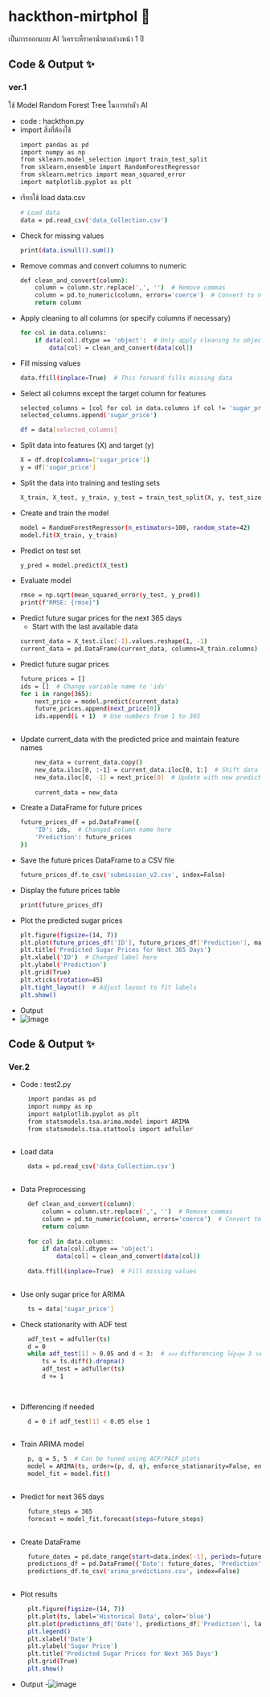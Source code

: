 # hackthon-mirtphol 🚀
เป็นการออกแบบ AI วิเคราะห็ราคาน้ำตาลล่วงหน้า 1 ปี

## Code & Output ✨
  ### ver.1
  ใช้ Model Random Forest Tree ในการทำตัว AI
  - code : hackthon.py
  - import สิ่งที่ต้องใช้ 
    ```bash
    import pandas as pd
    import numpy as np
    from sklearn.model_selection import train_test_split
    from sklearn.ensemble import RandomForestRegressor
    from sklearn.metrics import mean_squared_error
    import matplotlib.pyplot as plt
  - เรียกใช้ load data.csv 
    ```bash
    # Load data
    data = pd.read_csv('data_Collection.csv')
  - Check for missing values 
    ```bash
    print(data.isnull().sum())
    
  - Remove commas and convert columns to numeric
    ```bash
    def clean_and_convert(column):
        column = column.str.replace(',', '')  # Remove commas
        column = pd.to_numeric(column, errors='coerce')  # Convert to numeric, set errors to NaN
        return column
    
  - Apply cleaning to all columns (or specify columns if necessary)
    ```bash
    for col in data.columns:
        if data[col].dtype == 'object':  # Only apply cleaning to object type columns
            data[col] = clean_and_convert(data[col])
    
  - Fill missing values
    ```bash
    data.ffill(inplace=True)  # This forward fills missing data
    
  - Select all columns except the target column for features
    ```bash
    selected_columns = [col for col in data.columns if col != 'sugar_price']
    selected_columns.append('sugar_price')
    
    df = data[selected_columns]
    
  - Split data into features (X) and target (y)
    ```bash
    X = df.drop(columns=['sugar_price'])
    y = df['sugar_price']
  - Split the data into training and testing sets
    ```bash
    X_train, X_test, y_train, y_test = train_test_split(X, y, test_size=0.2, shuffle=False)
    
  - Create and train the model
    ```bash
    model = RandomForestRegressor(n_estimators=100, random_state=42)
    model.fit(X_train, y_train)
    
  - Predict on test set
    ```bash
    y_pred = model.predict(X_test)
    
  - Evaluate model
    ```bash
    rmse = np.sqrt(mean_squared_error(y_test, y_pred))
    print(f"RMSE: {rmse}")
    
  - Predict future sugar prices for the next 365 days
     - Start with the last available data
    ```bash
    current_data = X_test.iloc[-1].values.reshape(1, -1)
    current_data = pd.DataFrame(current_data, columns=X_train.columns)  # Add feature names
    
  - Predict future sugar prices
    ```bash
    future_prices = []
    ids = []  # Change variable name to 'ids'
    for i in range(365):
        next_price = model.predict(current_data)
        future_prices.append(next_price[0])
        ids.append(i + 1)  # Use numbers from 1 to 365
        
  - Update current_data with the predicted price and maintain feature names
    ```bash
        new_data = current_data.copy()
        new_data.iloc[0, :-1] = current_data.iloc[0, 1:]  # Shift data to the left
        new_data.iloc[0, -1] = next_price[0]  # Update with new prediction
        
        current_data = new_data
    
  - Create a DataFrame for future prices
    ```bash
    future_prices_df = pd.DataFrame({
        'ID': ids,  # Changed column name here
        'Prediction': future_prices
    })
    
  - Save the future prices DataFrame to a CSV file
    ```bash
    future_prices_df.to_csv('submission_v2.csv', index=False)
    
  - Display the future prices table
    ```bash
    print(future_prices_df)
    
  - Plot the predicted sugar prices
    ```bash
    plt.figure(figsize=(14, 7))
    plt.plot(future_prices_df['ID'], future_prices_df['Prediction'], marker='o', linestyle='-', color='b')  # Changed column name here
    plt.title('Predicted Sugar Prices for Next 365 Days')
    plt.xlabel('ID')  # Changed label here
    plt.ylabel('Prediction')
    plt.grid(True)
    plt.xticks(rotation=45)
    plt.tight_layout()  # Adjust layout to fit labels
    plt.show()
  - Output
  - ![image](https://github.com/user-attachments/assets/0046a6ae-83f6-4e9c-917b-e38de6914415)

## Code & Output ✨
  ### Ver.2
  - Code : test2.py
    ```bash
      import pandas as pd
      import numpy as np
      import matplotlib.pyplot as plt
      from statsmodels.tsa.arima.model import ARIMA
      from statsmodels.tsa.stattools import adfuller
      
  - Load data
    ```bash
      data = pd.read_csv('data_Collection.csv')
      
  - Data Preprocessing
    ```bash
      def clean_and_convert(column):
          column = column.str.replace(',', '')  # Remove commas
          column = pd.to_numeric(column, errors='coerce')  # Convert to numeric
          return column
      
      for col in data.columns:
          if data[col].dtype == 'object':
              data[col] = clean_and_convert(data[col])
      
      data.ffill(inplace=True)  # Fill missing values
      
  - Use only sugar price for ARIMA
    ```bash
      ts = data['sugar_price']
  - Check stationarity with ADF test
    ```bash
      adf_test = adfuller(ts)
      d = 0
      while adf_test[1] > 0.05 and d < 3:  # ลอง differencing ได้สูงสุด 3 รอบ
          ts = ts.diff().dropna()
          adf_test = adfuller(ts)
          d += 1
      
      
  - Differencing if needed
    ```bash
      d = 0 if adf_test[1] < 0.05 else 1
      
  - Train ARIMA model
    ```bash
      p, q = 5, 5  # Can be tuned using ACF/PACF plots
      model = ARIMA(ts, order=(p, d, q), enforce_stationarity=False, enforce_invertibility=False)
      model_fit = model.fit()
      
  - Predict for next 365 days
    ```bash
      future_steps = 365
      forecast = model_fit.forecast(steps=future_steps)
      
  - Create DataFrame
    ```bash
      future_dates = pd.date_range(start=data.index[-1], periods=future_steps + 1)[1:]
      predictions_df = pd.DataFrame({'Date': future_dates, 'Prediction': forecast})
      predictions_df.to_csv('arima_predictions.csv', index=False)
      
  - Plot results
    ```bash
      plt.figure(figsize=(14, 7))
      plt.plot(ts, label='Historical Data', color='blue')
      plt.plot(predictions_df['Date'], predictions_df['Prediction'], label='Forecast', color='red')
      plt.legend()
      plt.xlabel('Date')
      plt.ylabel('Sugar Price')
      plt.title('Predicted Sugar Prices for Next 365 Days')
      plt.grid(True)
      plt.show()
  - Output
  -![image](https://github.com/user-attachments/assets/3d499edb-828b-49de-95f5-8fb69f944fe1)
